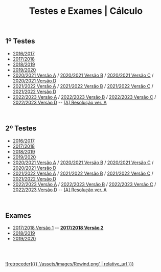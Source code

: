 <h1 align="center">Testes e Exames | Cálculo</h1>

<br>

## 1º Testes
* [2016/2017](Teste1-1617.pdf)
* [2017/2018](Teste1-1718.pdf)
* [2018/2019](Teste1-1819.pdf)
* [2019/2020](Teste1-1920.pdf)
* [2020/2021 Versão A](Teste1-2021-A.pdf) / [2020/2021 Versão B](Teste1-2021-B.pdf) / [2020/2021 Versão C](Teste1-2021-C.pdf) / [2020/2021 Versão D](Teste1-2021-D.pdf)
* [2021/2022 Versão A](Teste1-2122-A.pdf) / [2021/2022 Versão B](Teste1-2122-B.pdf) / [2021/2022 Versão C](Teste1-2122-C.pdf) / [2021/2022 Versão D](Teste1-2122-D.pdf)
* [2022/2023 Versão A](Teste1-2223-A.pdf) / [2022/2023 Versão B](Teste1-2223-B.pdf) / [2022/2023 Versão C](Teste1-2223-C.pdf) / [2022/2023 Versão D](Teste1-2223-D.pdf) -- [[A] Resolução ver. A](Teste1-2223-A-Res.jpg)

<br>

## 2º Testes
* [2016/2017](Teste2-1617.pdf)
* [2017/2018](Teste2-1718.pdf)
* [2018/2019](Teste2-1819.pdf)
* [2019/2020](Teste2-1920.pdf)
* [2020/2021 Versão A](Teste2-2021-A.pdf) / [2020/2021 Versão B](Teste2-2021-B.pdf) / [2020/2021 Versão C](Teste2-2021-C.pdf) / [2020/2021 Versão D](Teste2-2021-D.pdf)
* [2021/2022 Versão A](Teste2-2122-A.pdf) / [2021/2022 Versão B](Teste2-2122-B.pdf) / [2021/2022 Versão C](Teste2-2122-C.pdf) / [2021/2022 Versão D](Teste2-2122-D.pdf)
* [2022/2023 Versão A](Teste2-2223-A.pdf) / [2022/2023 Versão B](Teste2-2223-B.pdf) / [2022/2023 Versão C](Teste2-2223-C.pdf) / [2022/2023 Versão D](Teste2-2223-D.pdf) -- [[A] Resolução ver. A](Teste2-2223-A-Res.jpg)


<br>

## Exames
* [2017/2018 Versão 1](Exame-1718.pdf) -- [**2017/2018 Versão 2**](Exame-1718-v2.pdf)
* [2018/2019](Exame-1819.pdf)
* [2019/2020](Exame-1920.pdf)

<br><br>

[![retroceder]({{ '/assets/images/Rewind.png' | relative_url }})](https://david81820.github.io/Recursos-LCC/calculo)